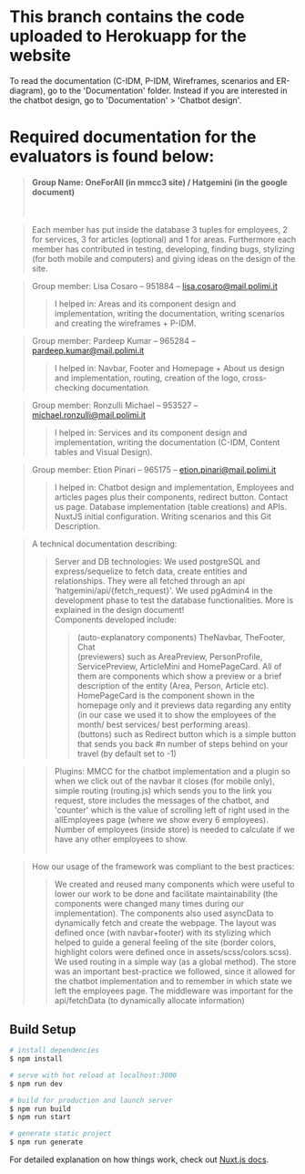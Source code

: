# This branch contains the code uploaded to Herokuapp for the website
  To read the documentation (C-IDM, P-IDM, Wireframes, scenarios and ER-diagram), go to the 'Documentation' folder.
  Instead if you are interested in the chatbot design, go to 'Documentation' > 'Chatbot design'.
# Required documentation for the evaluators is found below:
> <h4> Group Name: OneForAll (in mmcc3 site) / Hatgemini (in the google document) </h4> <br />

> Each member has put inside the database 3 tuples for employees, 2 for services, 3 for articles (optional) and 1 for areas.
> Furthermore each member has contributed in testing, developing, finding bugs, stylizing (for both mobile and computers) and giving ideas on the design of the site.


> Group member: Lisa Cosaro – 951884 – lisa.cosaro@mail.polimi.it <br />
>> I helped in: Areas and its component design and implementation, writing the documentation, writing scenarios and creating the wireframes + P-IDM.<br />

> Group member: Pardeep Kumar – 965284 – pardeep.kumar@mail.polimi.it <br />
>> I helped in: Navbar, Footer and Homepage + About us design and implementation, routing, creation of the logo, cross-checking documentation. <br />

> Group member: Ronzulli Michael – 953527 – michael.ronzulli@mail.polimi.it  <br />
>> I helped in: Services and its component design and implementation, writing the documentation (C-IDM, Content tables and Visual Design). <br />

> Group member: Etion Pinari – 965175 – etion.pinari@mail.polimi.it <br />
>> I helped in: Chatbot design and implementation, Employees and articles pages plus their components, redirect button. Contact us page. Database implementation (table creations) and APIs. NuxtJS initial configuration. Writing scenarios and this Git Description.<br />

> A technical documentation describing: <br />
>> Server and DB technologies: We used postgreSQL and express/sequelize to fetch data, create entities and relationships. They were all fetched through an api 'hatgemini/api/{fetch_request}'. We used pgAdmin4 in the development phase to test the database functionalities. More is explained in the design document! <br />
>> Components developed include: <br />
>>> (auto-explanatory components) TheNavbar, TheFooter, Chat <br />
>>> (previewers) such as AreaPreview, PersonProfile, ServicePreview, ArticleMini and HomePageCard. All of them are components which show a preview or a brief description of the entity (Area, Person, Article etc). HomePageCard is the component shown in the homepage only and it previews data regarding any entity (in our case we used it to show the employees of the month/ best services/ best performing areas).<br />
>>> (buttons) such as Redirect button which is a simple button that sends you back #n number of steps behind on your travel (by default set to -1)

>> Plugins: MMCC for the chatbot implementation and a plugin so when we click out of the navbar it closes (for mobile only), simple routing (routing.js) which sends you to the link you request, store includes the messages of the chatbot, and 'counter' which is the value of scrolling left of right used in the allEmployees page (where we show every 6 employees). Number of employees (inside store) is needed to calculate if we have any other employees to show. <br /> <br />
 
> How our usage of the framework was compliant to the best practices:  
>> We created and reused many components which were useful to lower our work to be done and facilitate maintainability (the components were changed many times during our implementation). The components also used asyncData to dynamically fetch and create the webpage. The layout was defined once (with navbar+footer) with its stylizing which helped to guide a general feeling of the site (border colors, highlight colors were defined once in assets/scss/colors.scss). We used routing in a simple way (as a global method). The store was an important best-practice we followed, since it allowed for the chatbot implementation and to remember in which state we left the employees page. The middleware was important for the api/fetchData (to dynamically allocate information)<br />
## Build Setup

```bash
# install dependencies
$ npm install

# serve with hot reload at localhost:3000
$ npm run dev

# build for production and launch server
$ npm run build
$ npm run start

# generate static project
$ npm run generate
```

For detailed explanation on how things work, check out [Nuxt.js docs](https://nuxtjs.org).
